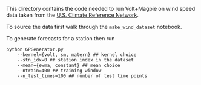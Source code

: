This directory contains the code needed to run Volt+Magpie on wind speed data taken from the [U.S. Climate Reference Network](https://www.ncei.noaa.gov/access/crn/).


To source the data first walk through the `make_wind_dataset` notebook.

To generate forecasts for a station then run

```{bash}
python GPGenerator.py 
    --kernel={volt, sm, matern} ## kernel choice
    --stn_idx=0 ## station index in the dataset
    --mean={ewma, constant} ## mean choice
    --ntrain=400 ## training window
    --n_test_times=100 ## number of test time points
```
